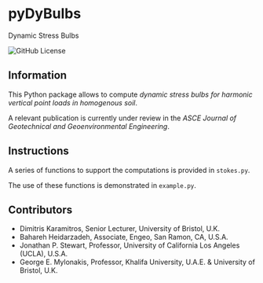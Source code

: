 # pyDyBulbs

Dynamic Stress Bulbs

![GitHub License](https://img.shields.io/github/license/dkaramitros/python-dysp)

## Information

This Python package allows to compute _dynamic stress bulbs for harmonic vertical point loads in homogenous soil_.

A relevant publication is currently under review in the _ASCE Journal of Geotechnical and Geoenvironmental Engineering_.

## Instructions

A series of functions to support the computations is provided in `stokes.py`.

The use of these functions is demonstrated in `example.py`.

## Contributors

- Dimitris Karamitros, Senior Lecturer, University of Bristol, U.K.
- Bahareh Heidarzadeh, Associate, Engeo, San Ramon, CA, U.S.A.
- Jonathan P. Stewart, Professor, University of California Los Angeles (UCLA), U.S.A.
- George E. Mylonakis, Professor, Khalifa University, U.A.E. & University of Bristol, U.K.
